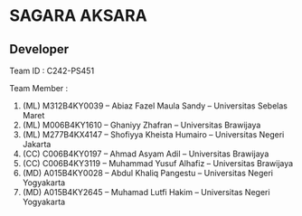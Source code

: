 # SAGARA AKSARA

## Developer
Team ID : C242-PS451 

Team Member :
1. (ML) M312B4KY0039 – Abiaz Fazel Maula Sandy – Universitas Sebelas Maret 
2. (ML) M006B4KY1610 – Ghaniyy Zhafran – Universitas Brawijaya 
3. (ML) M277B4KX4147 – Shofiyya Kheista Humairo – Universitas Negeri Jakarta 
4. (CC)  C006B4KY0197 – Ahmad Asyam Adil – Universitas Brawijaya 
5. (CC)  C006B4KY3119 – Muhammad Yusuf Alhafiz – Universitas Brawijaya 
6. (MD) A015B4KY0028 – Abdul Khaliq Pangestu – Universitas Negeri Yogyakarta 
7. (MD) A015B4KY2645 – Muhamad Lutfi Hakim – Universitas Negeri Yogyakarta 

